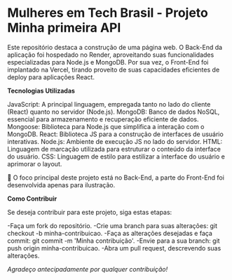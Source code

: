 
# Mulheres em Tech Brasil - Projeto Minha primeira API #

Este repositório destaca a construção de uma página web. O Back-End da aplicação foi hospedado no Render, aproveitando suas funcionalidades especializadas para Node.js e MongoDB. Por sua vez, o Front-End foi implantado na Vercel, tirando proveito de suas capacidades eficientes de deploy para aplicações React.

**Tecnologias Utilizadas**

JavaScript: A principal linguagem, empregada tanto no lado do cliente (React) quanto no servidor (Node.js).
MongoDB: Banco de dados NoSQL, essencial para armazenamento e recuperação eficiente de dados.
Mongoose: Biblioteca para Node.js que simplifica a interação com o MongoDB.
React: Biblioteca JS para a construção de interfaces de usuário interativas.
Node.js: Ambiente de execução JS no lado do servidor.
HTML: Linguagem de marcação utilizada para estruturar o conteúdo da interface do usuário.
CSS: Linguagem de estilo para estilizar a interface do usuário e aprimorar o layout.

📌 O foco principal deste projeto está no Back-End, a parte do Front-End foi desenvolvida apenas para ilustração.

**Como Contribuir**

Se deseja contribuir para este projeto, siga estas etapas:

-Faça um fork do repositório.
-Crie uma branch para suas alterações: git checkout -b minha-contribuicao.
-Faça as alterações desejadas e faça commit: git commit -m 'Minha contribuição'.
-Envie para a sua branch: git push origin minha-contribuicao.
-Abra um pull request, descrevendo suas alterações.

*Agradeço antecipadamente por qualquer contribuição!*
